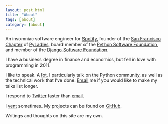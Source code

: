 ```yaml
---
layout: post.html
title: "About"
tags: [about]
category: [about]
---
```


An insomniac software engineer for [Spotify][spotify], founder of the [San Francisco Chapter][meetup] of [PyLadies][pyladies], board member of the [Python Software Foundation][psf], and member of the [Django Software Foundation][dsf].

I have a business degree in finance and economics, but fell in love with programming in 2011.

I like to speak. A [lot][talks]. I particularly talk on the Python community, as well as the technical work that I’ve done. [Email][email] me if you would like to make my talks list longer.

I respond to [Twitter][twitter] faster than [email][email].

I [vent][blog] sometimes. My projects can be found on [GitHub][github].

Writings and thoughts on this site are my own.

[spotify]: https://www.spotify.com
[meetup]: http://meetup.com/pyladiessf
[pyladies]: http://pyladies.com
[email]: mailto:lynn@lynnroot.com
[twitter]: http://twitter.com/roguelynn
[blog]: http://roguelynn.com/words
[github]: https://github.com/econchick
[talks]: http://roguelynn.com/talks
[psf]: http://www.python.org/psf
[dsf]: https://www.djangoproject.com/foundation

